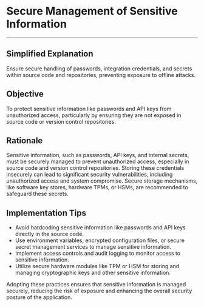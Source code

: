 # Secure Management of Sensitive Information

---

## Simplified Explanation

Ensure secure handling of passwords, integration credentials, and secrets within source code and repositories, preventing exposure to offline attacks.

## Objective

To protect sensitive information like passwords and API keys from unauthorized access, particularly by ensuring they are not exposed in source code or version control repositories.

## Rationale

Sensitive information, such as passwords, API keys, and internal secrets, must be securely managed to prevent unauthorized access, especially in source code and version control repositories. Storing these credentials insecurely can lead to significant security vulnerabilities, including unauthorized access and system compromise. Secure storage mechanisms, like software key stores, hardware TPMs, or HSMs, are recommended to safeguard these secrets.

## Implementation Tips

- Avoid hardcoding sensitive information like passwords and API keys directly in the source code.
- Use environment variables, encrypted configuration files, or secure secret management services to manage sensitive information.
- Implement access controls and audit logging to monitor access to sensitive information.
- Utilize secure hardware modules like TPM or HSM for storing and managing cryptographic keys and other sensitive information.

Adopting these practices ensures that sensitive information is managed securely, reducing the risk of exposure and enhancing the overall security posture of the application.

